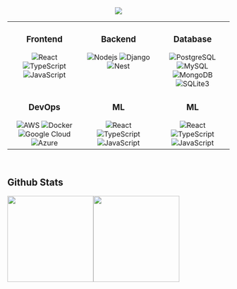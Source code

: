 <div align="center">
<a href="https://linkedin.com/in/heshan-ranasinghe"><img src="https://img.shields.io/badge/linkedin-0077B5.svg?style=for-the-badge&logo=linkedin&logoColor=white"/></a>
</div>

<table><tr><td valign="top" width="33%">

<div align="center">  

### Frontend  

<img alt="React" src="https://img.shields.io/badge/-React-45b8d8?style=flat-square&logo=react&logoColor=white"  />

<img alt="TypeScript" src="https://img.shields.io/badge/-TypeScript-007ACC?style=flat-square&logo=typescript&logoColor=white"  /> 

<img alt="JavaScript" src="https://img.shields.io/badge/-JavaScript-F7DF1E?style=flat-square&logo=javascript&logoColor=black" />


</td><td valign="top" width="33%">


<div align="center"> 

### Backend  

<img alt="Nodejs" src="https://img.shields.io/badge/-Nodejs-43853d?style=flat-square&logo=Node.js&logoColor=white" />

<img alt="Django" src="https://img.shields.io/badge/-Django-092E20?style=flat-square&logo=Django&logoColor=white" />

<img alt="Nest" src="https://img.shields.io/badge/-NestJS-E0234E?style=flat-square&logo=NestJS&logoColor=white" /> 




</div>


</td><td valign="top" width="33%">


<div align="center"> 

### Database  

<img alt="PostgreSQL" src="https://img.shields.io/badge/-PostgreSQL-336791?style=flat-square&logo=PostgreSQL&logoColor=white" />

<img alt="MySQL" src="https://img.shields.io/badge/-MySQL-4479A1?style=flat-square&logo=MySQL&logoColor=white" />

<img alt="MongoDB" src="https://img.shields.io/badge/-Mongo_DB-13aa52?style=flat-square&logo=mongodb&logoColor=white" />

<img alt="SQLite3" src="https://img.shields.io/badge/-SQLite3-003B57?style=flat-square&logo=sqlite&logoColor=white" />



</td>

</tr>

<tr>





<td valign="top" width="33%">

<div align="center"> 


### DevOps  

<img alt="AWS" src="https://img.shields.io/badge/-Amazon_AWS-232F3E?style=flat-square&logo=amazon-aws&logoColor=white" /> 

<img alt="Docker" src="https://img.shields.io/badge/Docker-2496ED?style=flat-square&logo=Docker&logoColor=FFFFFF" />

<img alt="Google Cloud" src="https://img.shields.io/badge/-Google_Cloud-4285F4?style=flat-square&logo=google-cloud&logoColor=white" /> 

<img alt="Azure" src="https://img.shields.io/badge/-Azure-0078D7?style=flat-square&logo=azuredevops-&logoColor=white" />
    


</td>

<td valign="top" width="33%">

<div align="center">  

### ML 

<img alt="React" src="https://img.shields.io/badge/-React-45b8d8?style=flat-square&logo=react&logoColor=white"  />

<img alt="TypeScript" src="https://img.shields.io/badge/-TypeScript-007ACC?style=flat-square&logo=typescript&logoColor=white"  /> 

<img alt="JavaScript" src="https://img.shields.io/badge/-JavaScript-F7DF1E?style=flat-square&logo=javascript&logoColor=black" />


</td>
<td valign="top" width="33%">

<div align="center">  

### ML 

<img alt="React" src="https://img.shields.io/badge/-React-45b8d8?style=flat-square&logo=react&logoColor=white"  />

<img alt="TypeScript" src="https://img.shields.io/badge/-TypeScript-007ACC?style=flat-square&logo=typescript&logoColor=white"  /> 

<img alt="JavaScript" src="https://img.shields.io/badge/-JavaScript-F7DF1E?style=flat-square&logo=javascript&logoColor=black" />


</td></tr></table>  

<br/> 

## Github Stats  

<img  height="195px" src="https://github-readme-stats.vercel.app/api?username=bearcodes870&theme=vue-dark"/><img  height="195px" src="https://github-readme-stats.vercel.app/api/top-langs/?username=bearcodes870&theme=vue-dark"/> 